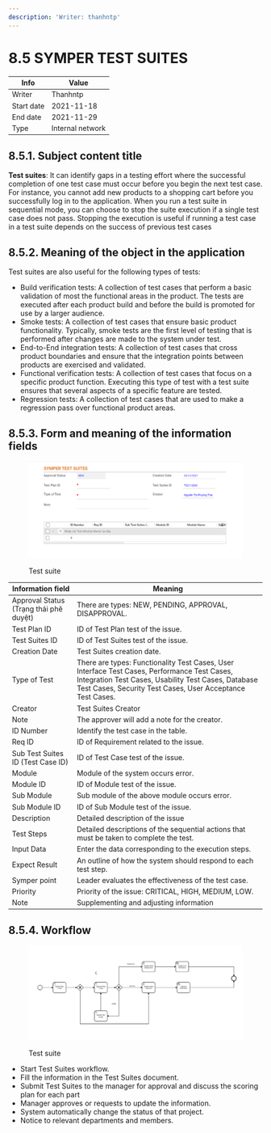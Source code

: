 ```yaml
---
description: 'Writer: thanhntp'
---
```


# 8.5 SYMPER TEST SUITES

| Info       | Value            |
| ---------- | ---------------- |
| Writer     | Thanhntp         |
| Start date | 2021-11-18       |
| End date   | 2021-11-29       |
| Type       | Internal network |

## **8.5.1. Subject content title**

**Test suites**: It can identify gaps in a testing effort where the successful completion of one test case must occur before you begin the next test case. For instance, you cannot add new products to a shopping cart before you successfully log in to the application. When you run a test suite in sequential mode, you can choose to stop the suite execution if a single test case does not pass. Stopping the execution is useful if running a test case in a test suite depends on the success of previous test cases

## **8.5.2. Meaning of the object in the application**

Test suites are also useful for the following types of tests:

* Build verification tests: A collection of test cases that perform a basic validation of most the functional areas in the product. The tests are executed after each product build and before the build is promoted for use by a larger audience.
* Smoke tests: A collection of test cases that ensure basic product functionality. Typically, smoke tests are the first level of testing that is performed after changes are made to the system under test.
* End-to-End integration tests: A collection of test cases that cross product boundaries and ensure that the integration points between products are exercised and validated.
* Functional verification tests: A collection of test cases that focus on a specific product function. Executing this type of test with a test suite ensures that several aspects of a specific feature are tested.
* Regression tests: A collection of test cases that are used to make a regression pass over functional product areas.

## **8.5.3. Form and meaning of the information fields**

<figure><img src="../../.gitbook/assets/image (15) (3) (1).png" alt=""><figcaption><p>Test suite</p></figcaption></figure>

| Information field                      | Meaning                                                                                                                                                                                                           |
| -------------------------------------- | ----------------------------------------------------------------------------------------------------------------------------------------------------------------------------------------------------------------- |
| Approval Status (Trạng thái phê duyệt) | There are types: NEW, PENDING, APPROVAL, DISAPPROVAL.                                                                                                                                                             |
| Test Plan ID                           | ID of Test Plan test of the issue.                                                                                                                                                                                |
| Test Suites ID                         | ID of Test Suites test of the issue.                                                                                                                                                                              |
| Creation Date                          | Test Suites creation date.                                                                                                                                                                                        |
| Type of Test                           | There are types: Functionality Test Cases, User Interface Test Cases, Performance Test Cases, Integration Test Cases, Usability Test Cases, Database Test Cases, Security Test Cases, User Acceptance Test Cases. |
| Creator                                | Test Suites Creator                                                                                                                                                                                               |
| Note                                   | The approver will add a note for the creator.                                                                                                                                                                     |
| ID Number                              | Identify the test case in the table.                                                                                                                                                                              |
| Req ID                                 | ID of Requirement related to the issue.                                                                                                                                                                           |
| Sub Test Suites ID (Test Case ID)      | ID of Test Case test of the issue.                                                                                                                                                                                |
| Module                                 | Module of the system occurs error.                                                                                                                                                                                |
| Module ID                              | ID of Module test of the issue.                                                                                                                                                                                   |
| Sub Module                             | Sub module of the above module occurs error.                                                                                                                                                                      |
| Sub Module ID                          | ID of Sub Module test of the issue.                                                                                                                                                                               |
| Description                            | Detailed description of the issue                                                                                                                                                                                 |
| Test Steps                             | Detailed descriptions of the sequential actions that must be taken to complete the test.                                                                                                                          |
| Input Data                             | Enter the data corresponding to the execution steps.                                                                                                                                                              |
| Expect Result                          | An outline of how the system should respond to each test step.                                                                                                                                                    |
| Symper point                           | Leader evaluates the effectiveness of the test case.                                                                                                                                                              |
| Priority                               | Priority of the issue: CRITICAL, HIGH, MEDIUM, LOW.                                                                                                                                                               |
| Note                                   | Supplementing and adjusting information                                                                                                                                                                           |

## **8.5.4. Workflow**

<figure><img src="../../.gitbook/assets/image (50).png" alt=""><figcaption><p>Test suite</p></figcaption></figure>

* Start Test Suites workflow.
* Fill the information in the Test Suites document.
* Submit Test Suites to the manager for approval and discuss the scoring plan for each part
* Manager approves or requests to update the information.
* System automatically change the status of that project.
* Notice to relevant departments and members.
